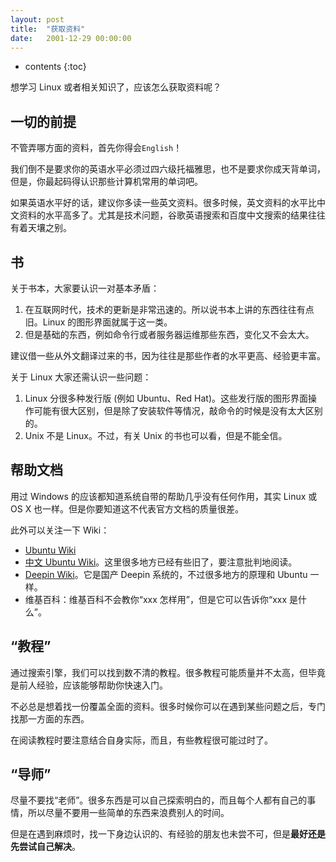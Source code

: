 ```yaml
---
layout: post
title:  "获取资料"
date:   2001-12-29 00:00:00
---
```

* contents
{:toc}

想学习 Linux 或者相关知识了，应该怎么获取资料呢？

## 一切的前提

不管弄哪方面的资料，首先你得会`English`！

我们倒不是要求你的英语水平必须过四六级托福雅思，也不是要求你成天背单词，但是，你最起码得认识那些计算机常用的单词吧。

如果英语水平好的话，建议你多读一些英文资料。很多时候，英文资料的水平比中文资料的水平高多了。尤其是技术问题，谷歌英语搜索和百度中文搜索的结果往往有着天壤之别。

## 书

关于书本，大家要认识一对基本矛盾：

1. 在互联网时代，技术的更新是非常迅速的。所以说书本上讲的东西往往有点旧。Linux 的图形界面就属于这一类。
2. 但是基础的东西，例如命令行或者服务器运维那些东西，变化又不会太大。

建议借一些从外文翻译过来的书，因为往往是那些作者的水平更高、经验更丰富。

关于 Linux 大家还需认识一些问题：

1. Linux 分很多种发行版 (例如 Ubuntu、Red Hat)。这些发行版的图形界面操作可能有很大区别，但是除了安装软件等情况，敲命令的时候是没有太大区别的。
2. Unix 不是 Linux。不过，有关 Unix 的书也可以看，但是不能全信。

## 帮助文档

用过 Windows 的应该都知道系统自带的帮助几乎没有任何作用，其实 Linux 或 OS X 也一样。但是你要知道这不代表官方文档的质量很差。

此外可以关注一下 Wiki：

* [Ubuntu Wiki](https://wiki.ubuntu.com)
* [中文 Ubuntu Wiki](http://wiki.ubuntu.org.cn)。这里很多地方已经有些旧了，要注意批判地阅读。
* [Deepin Wiki](http://wiki.deepin.org)。它是国产 Deepin 系统的，不过很多地方的原理和 Ubuntu 一样。
* 维基百科：维基百科不会教你“xxx 怎样用”，但是它可以告诉你“xxx 是什么”。

## “教程”

通过搜索引擎，我们可以找到数不清的教程。很多教程可能质量并不太高，但毕竟是前人经验，应该能够帮助你快速入门。

不必总是想着找一份覆盖全面的资料。很多时候你可以在遇到某些问题之后，专门找那一方面的东西。

在阅读教程时要注意结合自身实际，而且，有些教程很可能过时了。

## “导师”

尽量不要找“老师”。很多东西是可以自己探索明白的，而且每个人都有自己的事情，所以尽量不要用一些简单的东西来浪费别人的时间。

但是在遇到麻烦时，找一下身边认识的、有经验的朋友也未尝不可，但是**最好还是先尝试自己解决**。